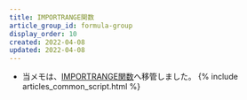```yaml
---
title: IMPORTRANGE関数
article_group_id: formula-group
display_order: 10
created: 2022-04-08
updated: 2022-04-08
---
```

- 当メモは、[IMPORTRANGE関数](https://thinktwice.tech/it/google_spreadsheet/importrange_function_in_google_spreadsheets/)へ移管しました。
{% include articles_common_script.html %}
